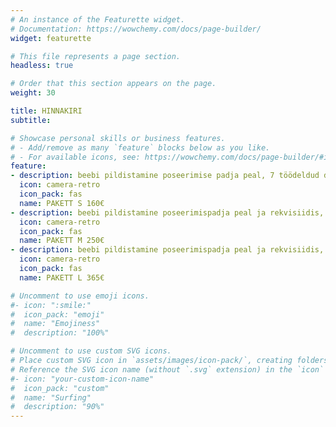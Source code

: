 ```yaml
---
# An instance of the Featurette widget.
# Documentation: https://wowchemy.com/docs/page-builder/
widget: featurette

# This file represents a page section.
headless: true

# Order that this section appears on the page.
weight: 30

title: HINNAKIRI
subtitle:

# Showcase personal skills or business features.
# - Add/remove as many `feature` blocks below as you like.
# - For available icons, see: https://wowchemy.com/docs/page-builder/#icons
feature:
- description: beebi pildistamine poseerimise padja peal, 7 töödeldud digipilti, pildistamine stuudios 2 tunni jooksul, retušeeritud piltidest koostatud veebigalerii, mida soovi korral saate ka jagada, prinditud pildid 10x15cm, kõikide fotodega individuaalselt kujundatud pakendis USB-mälupulk, lisapildi töötlus 10€ / pilt.
  icon: camera-retro
  icon_pack: fas
  name: PAKETT S 160€
- description: beebi pildistamine poseerimispadja peal ja rekvisiidis, 15 töödeldud digipilti, fotod pereliikmetega ning ühine perepilt, pildistamine stuudios 2-3 tunni jooksul, retušeeritud piltidest koostatud veebigalerii, prinditud pildid 10x15cm, kõikide fotodega individuaalselt kujundatud pakendis USB-mälupulk, lisapildi töötlus 9€ / pilt.
  icon: camera-retro
  icon_pack: fas
  name: PAKETT M 250€
- description: beebi pildistamine poseerimispadja peal ja rekvisiidis, 25 töödeldud pilti, fotod pereliikmetega ning ühine perepilt, pildistamine stuudios 2-3 tunni jooksul, retušeeritud piltidest koostatud veebigalerii, fotoraamat 20 х 20 cm, prinditud pildid 10x15cm, kõikide fotodega individuaalselt kujundatud pakendis USB-mälupulk, lisapildi töötlus 8€ / pilt.
  icon: camera-retro
  icon_pack: fas
  name: PAKETT L 365€

# Uncomment to use emoji icons.
#- icon: ":smile:"
#  icon_pack: "emoji"
#  name: "Emojiness"
#  description: "100%"  

# Uncomment to use custom SVG icons.
# Place custom SVG icon in `assets/images/icon-pack/`, creating folders if necessary.
# Reference the SVG icon name (without `.svg` extension) in the `icon` field.
#- icon: "your-custom-icon-name"
#  icon_pack: "custom"
#  name: "Surfing"
#  description: "90%"
---
```

